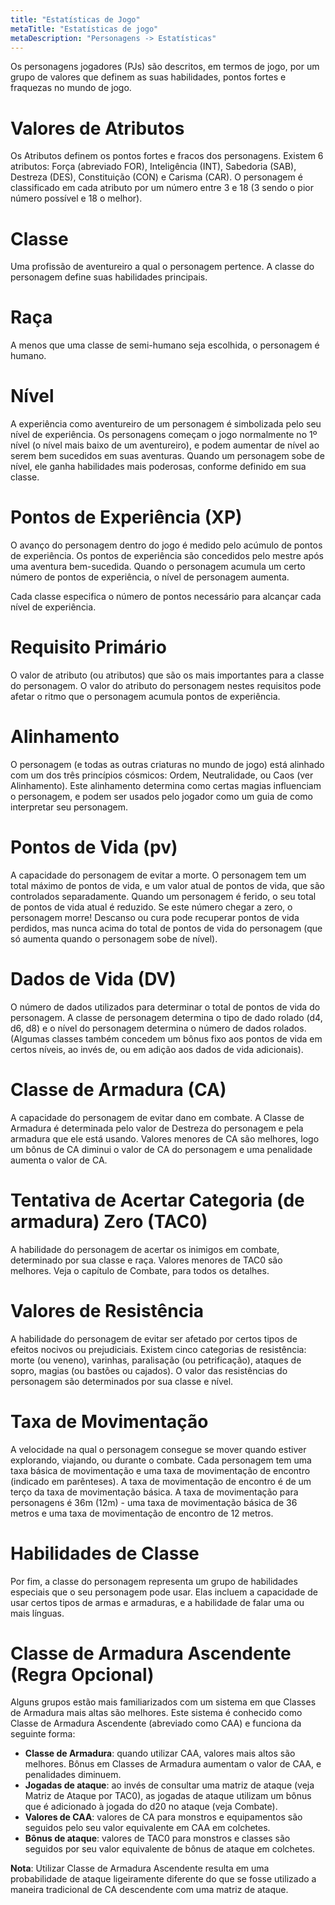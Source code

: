 ```yaml
---
title: "Estatísticas de Jogo"
metaTitle: "Estatísticas de jogo"
metaDescription: "Personagens -> Estatísticas"
---
```


Os personagens jogadores (PJs) são descritos, em termos de jogo, por um grupo de valores que definem as suas habilidades, pontos fortes e fraquezas no mundo de jogo.

# Valores de Atributos
Os Atributos definem os pontos fortes e fracos dos personagens. Existem 6 atributos: Força (abreviado FOR), Inteligência (INT), Sabedoria (SAB), Destreza (DES), Constituição (CON) e Carisma (CAR). O personagem é classificado em cada atributo por um número entre 3 e 18 (3 sendo o pior número possível e 18 o melhor).

# Classe
Uma profissão de aventureiro a qual o personagem pertence. A classe do personagem define suas habilidades principais. 

# Raça
A menos que uma classe de semi-humano seja escolhida, o personagem é humano. 

# Nível
A experiência como aventureiro de um personagem é simbolizada pelo seu nível de experiência. Os personagens começam o jogo normalmente no 1º nível (o nível mais baixo de um aventureiro), e podem aumentar de nível ao serem bem sucedidos em suas aventuras. Quando um personagem sobe de nível, ele ganha habilidades mais poderosas, conforme definido em sua classe.

# Pontos de Experiência (XP)
O avanço do personagem dentro do jogo é medido pelo acúmulo de pontos de experiência. Os pontos de experiência são concedidos pelo mestre após uma aventura bem-sucedida. Quando o personagem acumula um certo número de pontos de experiência, o nível de personagem aumenta. 

Cada classe especifica o número de pontos necessário para alcançar cada nível de experiência.

# Requisito Primário
O valor de atributo (ou atributos) que são os mais importantes para a classe do personagem. O valor do atributo do personagem nestes requisitos pode afetar o ritmo que o personagem acumula pontos de experiência.

# Alinhamento
O personagem (e todas as outras criaturas no mundo de jogo) está alinhado com um dos três princípios cósmicos: Ordem, Neutralidade, ou Caos (ver Alinhamento). Este alinhamento determina como certas magias influenciam o personagem, e podem ser usados pelo jogador como um guia de como interpretar seu personagem.

# Pontos de Vida (pv)
A capacidade do personagem de evitar a morte. O personagem tem um total máximo de pontos de vida, e um valor atual de pontos de vida, que são controlados separadamente. Quando um personagem é ferido, o seu total de pontos de vida atual é reduzido. Se este número chegar a zero, o personagem morre! Descanso ou cura pode recuperar pontos de vida perdidos, mas nunca acima do total de pontos de vida do personagem (que só aumenta quando o personagem sobe de nível).

# Dados de Vida (DV)
O número de dados utilizados para determinar o total de pontos de vida do personagem. A classe de personagem determina o tipo de dado rolado (d4, d6, d8) e o nível do personagem determina o número de dados rolados. (Algumas classes também concedem um bônus fixo aos pontos de vida em certos níveis, ao invés de, ou em adição aos dados de vida adicionais).

# Classe de Armadura (CA)
A capacidade do personagem de evitar dano em combate. A Classe de Armadura é determinada pelo valor de Destreza do personagem e pela armadura que ele está usando. Valores menores de CA são melhores, logo um bônus de CA diminui o valor de CA do personagem e uma penalidade aumenta o valor de CA.

# Tentativa de Acertar Categoria (de armadura) Zero (TAC0)
A habilidade do personagem de acertar os inimigos em combate, determinado por sua classe e raça. Valores menores de TAC0 são melhores. Veja o capítulo de Combate, para todos os detalhes.

# Valores de Resistência
A habilidade do personagem de evitar ser afetado por certos tipos de efeitos nocivos ou prejudiciais. Existem cinco categorias de resistência: morte (ou veneno), varinhas, paralisação (ou petrificação), ataques de sopro, magias (ou bastões ou cajados). O valor das resistências do personagem são determinados por sua classe e nível.

# Taxa de Movimentação
A velocidade na qual o personagem consegue se mover quando estiver explorando, viajando, ou durante o combate. Cada personagem tem uma taxa básica de movimentação e uma taxa de movimentação de encontro (indicado em parênteses). A taxa de movimentação de encontro é de um terço da taxa de movimentação básica. A taxa de movimentação para personagens é 36m (12m) - uma taxa de movimentação básica de 36 metros e uma taxa de movimentação de encontro de 12 metros.

# Habilidades de Classe
Por fim, a classe do personagem representa um grupo de habilidades especiais que o seu personagem pode usar. Elas incluem a capacidade de usar certos tipos de armas e armaduras, e a habilidade de falar uma ou mais línguas.

# Classe de Armadura Ascendente (Regra Opcional)
Alguns grupos estão mais familiarizados com um sistema em que Classes de Armadura mais altas são melhores. Este sistema é conhecido como Classe de Armadura Ascendente (abreviado como CAA) e funciona da seguinte forma:

* **Classe de Armadura**: quando utilizar CAA, valores mais altos são melhores. Bônus em Classes de Armadura aumentam o valor de CAA, e penalidades diminuem.
* **Jogadas de ataque**: ao invés de consultar uma matriz de ataque (veja Matriz de Ataque por TAC0), as jogadas de ataque utilizam um bônus que é adicionado à jogada do d20 no ataque (veja Combate).
* **Valores de CAA**: valores de CA para monstros e equipamentos são seguidos pelo seu valor equivalente em CAA em colchetes.
* **Bônus de ataque**: valores de TAC0 para monstros e classes são seguidos por seu valor equivalente de bônus de ataque em colchetes.

**Nota**: Utilizar Classe de Armadura Ascendente resulta em uma probabilidade de ataque ligeiramente diferente do que se fosse utilizado a maneira tradicional de CA descendente com uma matriz de ataque.
